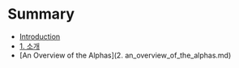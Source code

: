 # Summary

* [Introduction](README.md)
* [1. 소개](chapter1.md)
* [An Overview of the Alphas](2. an_overview_of_the_alphas.md)

